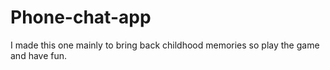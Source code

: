 # Phone-chat-app
I made this one mainly to bring back childhood memories so play the game and have fun.
